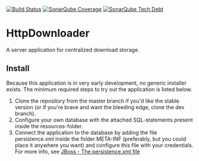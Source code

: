 [![Build Status](https://travis-ci.org/dannil/HttpDownloader.svg?branch=dev)](https://travis-ci.org/dannil/HttpDownloader)
[![SonarQube Coverage](https://img.shields.io/sonar/http/sonarqube.com/com.github.dannil:httpdownloader/coverage.svg)](https://sonarqube.com/dashboard/index?id=com.github.dannil:httpdownloader)
[![SonarQube Tech Debt](https://img.shields.io/sonar/http/sonarqube.com/com.github.dannil:httpdownloader/tech_debt.svg)](https://sonarqube.com/dashboard/index?id=com.github.dannil:httpdownloader)

# HttpDownloader

A server application for centralized download storage.

## Install

Because this application is in very early development, no generic installer exists. The minimum required steps to try out the application is listed below.

1. Clone the repository from the master branch if you'd like the stable version (or if you're brave and want the bleeding edge, clone the dev branch). 
2. Configure your own database with the attached SQL-statements present inside the resources-folder.
3. Connect the application to the database by adding the file persistence.xml inside the folder META-INF (preferably, but you could place it anywhere you want) 
and configure this file with your credentials. For more info, see [JBoss - The persistence.xml file](https://docs.jboss.org/jbossas/docs/Server_Configuration_Guide/4/html/ch01s02s01.html)